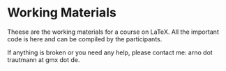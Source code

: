 # Working Materials

Theese are the working materials for a course on LaTeX. All the important code is here and can be compiled by the participants.

If anything is broken or you need any help, please contact me: arno dot trautmann at gmx dot de.
